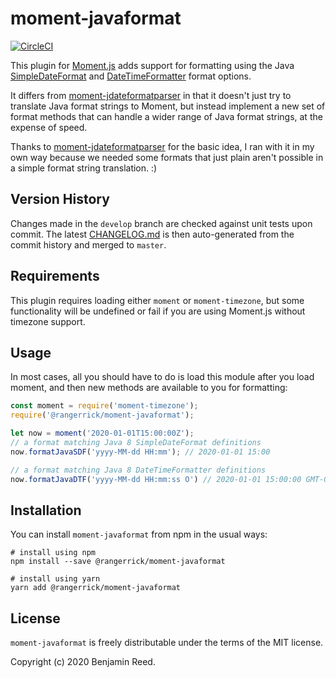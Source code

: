 # moment-javaformat

[![CircleCI](https://circleci.com/gh/RangerRick/moment-javaformat/tree/master.svg?style=svg)](https://circleci.com/gh/RangerRick/moment-javaformat/tree/master)

This plugin for [Moment.js](https://momentjs.com/) adds support for formatting using the Java [SimpleDateFormat](https://docs.oracle.com/javase/8/docs/api/java/text/SimpleDateFormat.html) and [DateTimeFormatter](https://docs.oracle.com/javase/8/docs/api/java/time/format/DateTimeFormatter.html) format options.

It differs from [moment-jdateformatparser](https://github.com/MadMG/moment-jdateformatparser) in that it doesn't just try to translate Java format strings to Moment, but instead implement a new set of format methods that can handle a wider range of Java format strings, at the expense of speed.

Thanks to [moment-jdateformatparser](https://github.com/MadMG/moment-jdateformatparser) for the basic idea, I ran with it in my own way because we needed some formats that just plain aren't possible in a simple format string translation.  :)

## Version History

Changes made in the `develop` branch are checked against unit tests upon commit.
The latest [CHANGELOG.md](https://github.com/RangerRick/moment-javaformat/blob/master/CHANGELOG.md) is then auto-generated from the commit history and merged to `master`.

## Requirements

This plugin requires loading either `moment` or `moment-timezone`, but some functionality will be undefined or fail if you are using Moment.js without timezone support.

## Usage

In most cases, all you should have to do is load this module after you load moment, and then new methods are available to you for formatting:

```javascript
const moment = require('moment-timezone');
require('@rangerrick/moment-javaformat');

let now = moment('2020-01-01T15:00:00Z');
// a format matching Java 8 SimpleDateFormat definitions
now.formatJavaSDF('yyyy-MM-dd HH:mm'); // 2020-01-01 15:00

// a format matching Java 8 DateTimeFormatter definitions
now.formatJavaDTF('yyyy-MM-dd HH:mm:ss O') // 2020-01-01 15:00:00 GMT-05:00
```

## Installation

You can install `moment-javaformat` from npm in the usual ways:

```shell
# install using npm
npm install --save @rangerrick/moment-javaformat

# install using yarn
yarn add @rangerrick/moment-javaformat
```

## License

`moment-javaformat` is freely distributable under the terms of the MIT license.

Copyright (c) 2020 Benjamin Reed.
